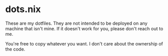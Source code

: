 # dots.nix

These are my dotfiles. They are not intended to be deployed on any machine that
isn't mine. If it doesn't work for you, please don't reach out to me.

You're free to copy whatever you want. I don't care about the ownership of the
code.

